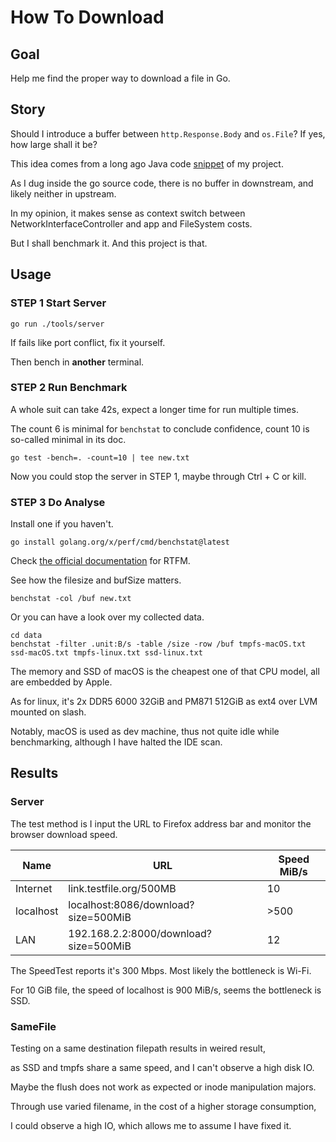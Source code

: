 # How To Download

## Goal

Help me find the proper way to download a file in Go.

## Story

Should I introduce a buffer between `http.Response.Body` and `os.File`? If yes, how large shall it be?

This idea comes from a long ago Java code
[snippet](https://github.com/HYisen/Eta0/blob/master/book/src/main/java/net/alexhyisen/eta/book/Utils.java#L51)
of my project.

As I dug inside the go source code, there is no buffer in downstream, and likely neither in upstream.

In my opinion, it makes sense as context switch between NetworkInterfaceController and app and FileSystem costs.

But I shall benchmark it. And this project is that.

## Usage

### STEP 1 Start Server

```shell
go run ./tools/server
```

If fails like port conflict, fix it yourself.

Then bench in **another** terminal.

### STEP 2 Run Benchmark

A whole suit can take 42s, expect a longer time for run multiple times.

The count 6 is minimal for `benchstat` to conclude confidence, count 10 is so-called minimal in its doc.

```shell
go test -bench=. -count=10 | tee new.txt
```

Now you could stop the server in STEP 1, maybe through Ctrl + C or kill.

### STEP 3 Do Analyse

Install one if you haven't.

```shell
go install golang.org/x/perf/cmd/benchstat@latest
```

Check [the official documentation](https://pkg.go.dev/golang.org/x/perf/cmd/benchstat) for RTFM.

See how the filesize and bufSize matters.

```shell
benchstat -col /buf new.txt
```

Or you can have a look over my collected data.

```shell
cd data
benchstat -filter .unit:B/s -table /size -row /buf tmpfs-macOS.txt ssd-macOS.txt tmpfs-linux.txt ssd-linux.txt
```

The memory and SSD of macOS is the cheapest one of that CPU model, all are embedded by Apple.

As for linux, it's 2x DDR5 6000 32GiB and PM871 512GiB as ext4 over LVM mounted on slash.

Notably, macOS is used as dev machine, thus not quite idle while benchmarking, although I have halted the IDE scan.

## Results

### Server

The test method is I input the URL to Firefox address bar and monitor the browser download speed.

| Name      | URL                                   | Speed MiB/s |
|-----------|---------------------------------------|-------------|
| Internet  | link.testfile.org/500MB               | 10          |
| localhost | localhost:8086/download?size=500MiB   | >500        |
| LAN       | 192.168.2.2:8000/download?size=500MiB | 12          |

The SpeedTest reports it's 300 Mbps. Most likely the bottleneck is Wi-Fi.

For 10 GiB file, the speed of localhost is 900 MiB/s, seems the bottleneck is SSD.

### SameFile

Testing on a same destination filepath results in weired result,

as SSD and tmpfs share a same speed, and I can't observe a high disk IO.

Maybe the flush does not work as expected or inode manipulation majors.

Through use varied filename, in the cost of a higher storage consumption,

I could observe a high IO, which allows me to assume I have fixed it.
